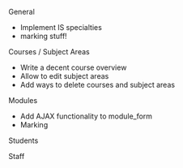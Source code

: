 General

+ Implement IS specialties
+ marking stuff!

Courses / Subject Areas

+ Write a decent course overview
+ Allow to edit subject areas
+ Add ways to delete courses and subject areas

Modules

+ Add AJAX functionality to module_form
+ Marking

Students

Staff

